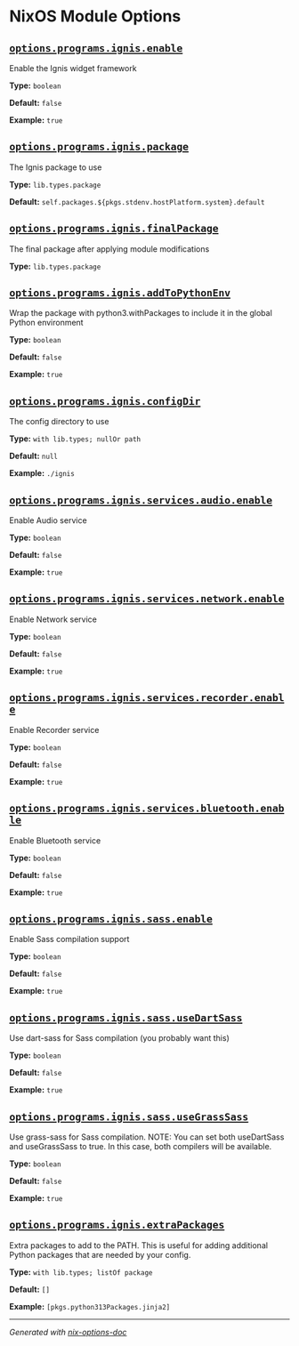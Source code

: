 # NixOS Module Options


## [`options.programs.ignis.enable`](#L15)

Enable the Ignis widget framework

**Type:** `boolean`

**Default:** `false`

**Example:** `true`

## [`options.programs.ignis.package`](#L17)

The Ignis package to use

**Type:** `lib.types.package`

**Default:** `self.packages.${pkgs.stdenv.hostPlatform.system}.default`

## [`options.programs.ignis.finalPackage`](#L24)

The final package after applying module modifications

**Type:** `lib.types.package`

## [`options.programs.ignis.addToPythonEnv`](#L30)


Wrap the package with python3.withPackages to include it in the global Python environment


**Type:** `boolean`

**Default:** `false`

**Example:** `true`

## [`options.programs.ignis.configDir`](#L34)

The config directory to use

**Type:** `with lib.types; nullOr path`

**Default:** `null`

**Example:** `./ignis`

## [`options.programs.ignis.services.audio.enable`](#L43)

Enable Audio service

**Type:** `boolean`

**Default:** `false`

**Example:** `true`

## [`options.programs.ignis.services.network.enable`](#L46)

Enable Network service

**Type:** `boolean`

**Default:** `false`

**Example:** `true`

## [`options.programs.ignis.services.recorder.enable`](#L49)

Enable Recorder service

**Type:** `boolean`

**Default:** `false`

**Example:** `true`

## [`options.programs.ignis.services.bluetooth.enable`](#L52)

Enable Bluetooth service

**Type:** `boolean`

**Default:** `false`

**Example:** `true`

## [`options.programs.ignis.sass.enable`](#L57)

Enable Sass compilation support

**Type:** `boolean`

**Default:** `false`

**Example:** `true`

## [`options.programs.ignis.sass.useDartSass`](#L58)

Use dart-sass for Sass compilation (you probably want this)

**Type:** `boolean`

**Default:** `false`

**Example:** `true`

## [`options.programs.ignis.sass.useGrassSass`](#L59)


Use grass-sass for Sass compilation.
NOTE: You can set both useDartSass and useGrassSass to true. In this case, both compilers will be available.


**Type:** `boolean`

**Default:** `false`

**Example:** `true`

## [`options.programs.ignis.extraPackages`](#L65)


Extra packages to add to the PATH.
This is useful for adding additional Python packages that are needed by your config.


**Type:** `with lib.types; listOf package`

**Default:** `[]`

**Example:** `[pkgs.python313Packages.jinja2]`

---
*Generated with [nix-options-doc](https://github.com/Thunderbottom/nix-options-doc)*
